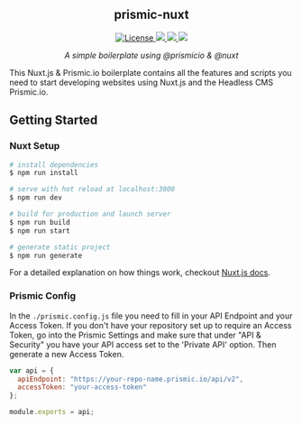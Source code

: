 <h2 align="center">prismic-nuxt</h2>

<p align="center">
  <a href="https://github.com/c0nst4ntin/prismic-nuxt/blob/master/LICENSE">
    <img alt="License" src="https://img.shields.io/github/license/c0nst4ntin/prismic-nuxt.svg?color=orange">
  </a>
  <a href="https://github.com/c0nst4ntin/prismic-nuxt/">
    <img src="https://img.shields.io/github/package-json/v/c0nst4ntin/prismic-nuxt?color=success">
  </a>
  <a href="https://nuxtjs.org">
    <img src="https://img.shields.io/github/package-json/dependency-version/c0nst4ntin/prismic-nuxt/nuxt?color=blue">
  </a>
  <a href="https://sass-lang.com">
    <img src="https://img.shields.io/github/package-json/dependency-version/c0nst4ntin/prismic-nuxt/dev/node-sass?color=ff69b4">
  </a>
</p>

<p align="center">
  <em>
  A simple boilerplate using @prismicio & @nuxt
  </em>
</p>

This Nuxt.js & Prismic.io boilerplate contains all the features and scripts you need to start developing websites using Nuxt.js and the Headless CMS Prismic.io.

## Getting Started

### Nuxt Setup

```bash
# install dependencies
$ npm run install

# serve with hot reload at localhost:3000
$ npm run dev

# build for production and launch server
$ npm run build
$ npm run start

# generate static project
$ npm run generate
```

For a detailed explanation on how things work, checkout [Nuxt.js docs](https://nuxtjs.org).

### Prismic Config

In the `./prismic.config.js` file you need to fill in your API Endpoint and your Access Token.
If you don't have your repository set up to require an Access Token, go into the Prismic Settings and make sure that under "API & Security" you have your API access set to the 'Private API' option. Then generate a new Access Token.

```javascript
var api = {
  apiEndpoint: "https://your-repo-name.prismic.io/api/v2",
  accessToken: "your-access-token"
};

module.exports = api;
```
